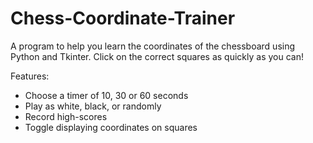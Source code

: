 # Chess-Coordinate-Trainer
A program to help you learn the coordinates of the chessboard using Python and Tkinter. Click on the correct squares as quickly as you can!

Features:

- Choose a timer of 10, 30 or 60 seconds
- Play as white, black, or randomly
- Record high-scores
- Toggle displaying coordinates on squares
